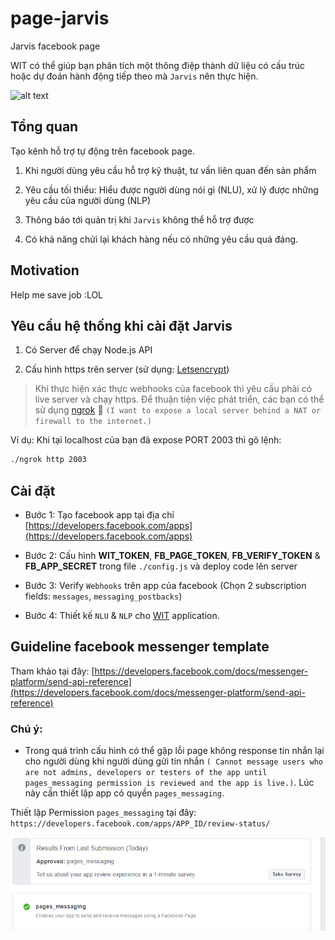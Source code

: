 # page-jarvis
Jarvis facebook page

WIT có thể giúp bạn phân tích một thông điệp thành dữ liệu có cấu trúc hoặc dự đoán hành động tiếp theo mà `Jarvis` nên thực hiện.

![alt text](https://wit.ai/docs/images/recipes/overview-db2bc1ee.png "Overiew of 1) Understand 2) Converse")

## Tổng quan

Tạo kênh hỗ trợ tự động trên facebook page.

1. Khi người dùng yêu cầu hỗ trợ kỹ thuật, tư vấn liên quan đến sản phẩm

2. Yêu cầu tối thiểu: Hiểu được người dùng nói gì (NLU), xử lý được những yêu cầu của người dùng (NLP)

3. Thông báo tới quản trị khi `Jarvis` không thể hỗ trợ được

4. Có khả năng chửi lại khách hàng nếu có những yêu cầu quá đáng.

## Motivation

Help me save job :LOL


## Yêu cầu hệ thống khi cài đặt Jarvis

1. Có Server để chạy Node.js API

2. Cấu hình https trên server (sử dụng: [Letsencrypt](https://letsencrypt.org/))


 > Khi thực hiện xác thực webhooks của facebook thì yêu cầu phải có live server và chạy https. Để thuận tiện việc phát triển, các bạn có thể sử
 dụng [ngrok](https://ngrok.com/) :fu: `(I want to expose a local server behind a NAT or firewall to the internet.)`
 
 Ví dụ: Khi tại localhost của bạn đã expose PORT 2003 thì gõ lệnh:
 
 ```bash
 ./ngrok http 2003
```

## Cài đặt

* Bước 1: Tạo facebook app tại địa chỉ [https://developers.facebook.com/apps](https://developers.facebook.com/apps)

* Bước 2: Cấu hình **WIT_TOKEN**, **FB_PAGE_TOKEN**, **FB_VERIFY_TOKEN** & **FB_APP_SECRET** trong file `./config.js` 
và deploy code lên server

* Bước 3: Verify `Webhooks` trên app của facebook (Chọn 2 subscription fields: `messages`, `messaging_postbacks`)

* Bước 4: Thiết kế `NLU` & `NLP` cho [WIT](https://wit.ai/) application.

## Guideline facebook messenger template

Tham khảo tại đây: [https://developers.facebook.com/docs/messenger-platform/send-api-reference](https://developers.facebook.com/docs/messenger-platform/send-api-reference)

### Chú ý:

+ Trong quá trình cấu hình có thể gặp lỗi page không response tin nhắn lại cho người dùng khi người dùng gửi tin nhắn `( Cannot message users who are not admins, developers or testers of the app until pages_messaging permission is reviewed and the app is live.)`.
 Lúc này cần thiết lập app có quyền `pages_messaging`.
 
 Thiết lập Permission `pages_messaging` tại đây: `https://developers.facebook.com/apps/APP_ID/review-status/`
 
![alt text](https://raw.githubusercontent.com/Vietworm/page-jarvis/master/pages_messaging.png "pages_messaging Permission Success review")
